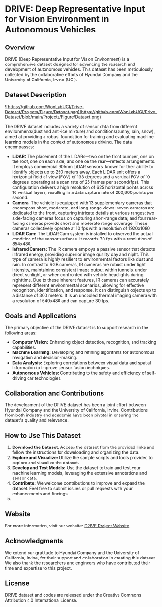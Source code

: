 # DRIVE: Deep Representative Input for Vision Environment in Autonomous Vehicles

## Overview

DRIVE (Deep Representative Input for Vision Environment) is a comprehensive dataset designed for advancing the research and development of autonomous vehicles. This dataset has been meticulously collected by the collaborative efforts of Hyundai Company and the University of California, Irvine (UCI).

## Dataset Description
![https://github.com/WonLabUCI/Drive-Dataset/Projects/Figure/Dataset.png](https://github.com/WonLabUCI/Drive-Dataset/blob/main/Projects/Figure/Dataset.png)

The DRIVE dataset includes a variety of sensor data from different environments(dust and anti-ice mixture) and conditions(sunny, rain, snow), aimed at providing a robust foundation for training and evaluating machine learning models in the context of autonomous driving. The data encompasses: 

- **LiDAR:** The placement of the LiDARs—two on the front bumper, one on the roof, one on each side, and one on the rear—reflects arrangements. It employs commercial 905nm LiDAR sensors, known for their ability to identify objects up to 250 meters away. Each LiDAR unit offers a horizontal field of view (FOV) of 133 degrees and a vertical FOV of 10 degrees, operating at a scan rate of 25 frames per second(fps). This configuration delivers a high resolution of 625 horizontal points across 16 vertical layers, resulting in a data capture rate of 260,800 points per second.
- **Camera:** The vehicle is equipped with 13 supplementary cameras that encompass short, moderate, and long-range views: seven cameras are dedicated to the front, capturing intricate details at various ranges; two side-facing cameras focus on capturing short-range data; and four rear-facing cameras provide short and moderate range coverage. These cameras collectively operate at 10 fps with a resolution of 1920x1080
- **LiDAR Cam:** The LiDAR Cam system is installed to observed the actual condition of the sensor surfaces. It records 30 fps with a resolution of 854x480.
- **Infrared Camera:** The IR camera employs a passive sensor that detects infrared energy, providing superior image quality day and night. This type of camera is highly resilient to environmental factors like dust and rain. In contrast to RGB cameras, IR cameras are robust under light intensity, maintaining consistent image output within tunnels, under direct sunlight, or when confronted with vehicle headlights during nighttime. Due to these inherent features, IR cameras can accurately represent different environmental scenarios, allowing for effective recognition, identification, and response. It can distinguish objects up to a distance of 300 meters. It is an uncooled thermal imaging camera with a resolution of 640x480 and can capture 30 fps. 

## Goals and Applications

The primary objective of the DRIVE dataset is to support research in the following areas:

- **Computer Vision:** Enhancing object detection, recognition, and tracking capabilities.
- **Machine Learning:** Developing and refining algorithms for autonomous navigation and decision-making.
- **Data Analysis:** Exploring correlations between visual data and spatial information to improve sensor fusion techniques.
- **Autonomous Vehicles:** Contributing to the safety and efficiency of self-driving car technologies.

## Collaboration and Contributions

The development of the DRIVE dataset has been a joint effort between Hyundai Company and the University of California, Irvine. Contributions from both industry and academia have been pivotal in ensuring the dataset's quality and relevance.

## How to Use This Dataset

1. **Download the Dataset:** Access the dataset from the provided links and follow the instructions for downloading and organizing the data.
2. **Explore and Visualize:** Utilize the sample scripts and tools provided to explore and visualize the dataset.
3. **Develop and Test Models:** Use the dataset to train and test your machine learning models, leveraging the extensive annotations and sensor data.
4. **Contribute:** We welcome contributions to improve and expand the dataset. Feel free to submit issues or pull requests with your enhancements and findings.
5. 
## Website

For more information, visit our website: [DRIVE Project Website](https://driveuci.wixsite.com/drivedataset)

## Acknowledgments

We extend our gratitude to Hyundai Company and the University of California, Irvine, for their support and collaboration in creating this dataset. We also thank the researchers and engineers who have contributed their time and expertise to this project.

## License

DRIVE dataset and codes are released under the Creative Commons Attribution 4.0 International License.

